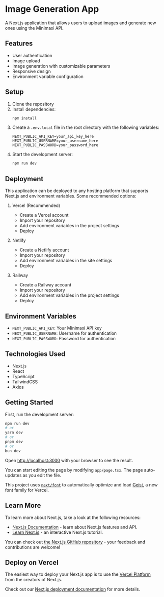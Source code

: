 # Image Generation App

A Next.js application that allows users to upload images and generate new ones using the Minimaxi API.

## Features

- User authentication
- Image upload
- Image generation with customizable parameters
- Responsive design
- Environment variable configuration

## Setup

1. Clone the repository
2. Install dependencies:
   ```bash
   npm install
   ```
3. Create a `.env.local` file in the root directory with the following variables:
   ```
   NEXT_PUBLIC_API_KEY=your_api_key_here
   NEXT_PUBLIC_USERNAME=your_username_here
   NEXT_PUBLIC_PASSWORD=your_password_here
   ```
4. Start the development server:
   ```bash
   npm run dev
   ```

## Deployment

This application can be deployed to any hosting platform that supports Next.js and environment variables. Some recommended options:

1. Vercel (Recommended)
   - Create a Vercel account
   - Import your repository
   - Add environment variables in the project settings
   - Deploy

2. Netlify
   - Create a Netlify account
   - Import your repository
   - Add environment variables in the site settings
   - Deploy

3. Railway
   - Create a Railway account
   - Import your repository
   - Add environment variables in the project settings
   - Deploy

## Environment Variables

- `NEXT_PUBLIC_API_KEY`: Your Minimaxi API key
- `NEXT_PUBLIC_USERNAME`: Username for authentication
- `NEXT_PUBLIC_PASSWORD`: Password for authentication

## Technologies Used

- Next.js
- React
- TypeScript
- TailwindCSS
- Axios

## Getting Started

First, run the development server:

```bash
npm run dev
# or
yarn dev
# or
pnpm dev
# or
bun dev
```

Open [http://localhost:3000](http://localhost:3000) with your browser to see the result.

You can start editing the page by modifying `app/page.tsx`. The page auto-updates as you edit the file.

This project uses [`next/font`](https://nextjs.org/docs/app/building-your-application/optimizing/fonts) to automatically optimize and load [Geist](https://vercel.com/font), a new font family for Vercel.

## Learn More

To learn more about Next.js, take a look at the following resources:

- [Next.js Documentation](https://nextjs.org/docs) - learn about Next.js features and API.
- [Learn Next.js](https://nextjs.org/learn) - an interactive Next.js tutorial.

You can check out [the Next.js GitHub repository](https://github.com/vercel/next.js) - your feedback and contributions are welcome!

## Deploy on Vercel

The easiest way to deploy your Next.js app is to use the [Vercel Platform](https://vercel.com/new?utm_medium=default-template&filter=next.js&utm_source=create-next-app&utm_campaign=create-next-app-readme) from the creators of Next.js.

Check out our [Next.js deployment documentation](https://nextjs.org/docs/app/building-your-application/deploying) for more details.
